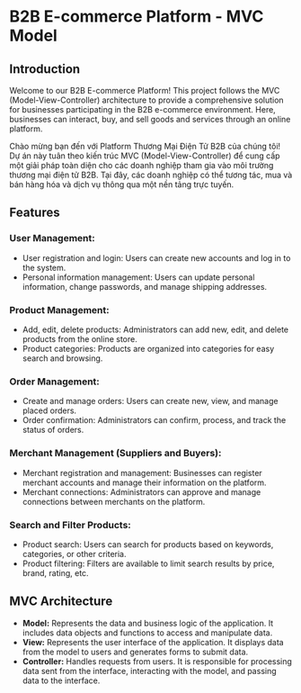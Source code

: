 # B2B E-commerce Platform - MVC Model

## Introduction

Welcome to our B2B E-commerce Platform! This project follows the MVC (Model-View-Controller) architecture to provide a comprehensive solution for businesses participating in the B2B e-commerce environment. Here, businesses can interact, buy, and sell goods and services through an online platform.

Chào mừng bạn đến với Platform Thương Mại Điện Tử B2B của chúng tôi! Dự án này tuân theo kiến trúc MVC (Model-View-Controller) để cung cấp một giải pháp toàn diện cho các doanh nghiệp tham gia vào môi trường thương mại điện tử B2B. Tại đây, các doanh nghiệp có thể tương tác, mua và bán hàng hóa và dịch vụ thông qua một nền tảng trực tuyến.

## Features

### User Management:
- User registration and login: Users can create new accounts and log in to the system.
- Personal information management: Users can update personal information, change passwords, and manage shipping addresses.

### Product Management:
- Add, edit, delete products: Administrators can add new, edit, and delete products from the online store.
- Product categories: Products are organized into categories for easy search and browsing.

### Order Management:
- Create and manage orders: Users can create new, view, and manage placed orders.
- Order confirmation: Administrators can confirm, process, and track the status of orders.

### Merchant Management (Suppliers and Buyers):
- Merchant registration and management: Businesses can register merchant accounts and manage their information on the platform.
- Merchant connections: Administrators can approve and manage connections between merchants on the platform.

### Search and Filter Products:
- Product search: Users can search for products based on keywords, categories, or other criteria.
- Product filtering: Filters are available to limit search results by price, brand, rating, etc.

## MVC Architecture

- **Model:** Represents the data and business logic of the application. It includes data objects and functions to access and manipulate data.
- **View:** Represents the user interface of the application. It displays data from the model to users and generates forms to submit data.
- **Controller:** Handles requests from users. It is responsible for processing data sent from the interface, interacting with the model, and passing data to the interface.

